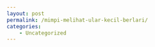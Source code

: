 ```yaml
---
layout: post
permalink: /mimpi-melihat-ular-kecil-berlari/
categories:
    - Uncategorized
---
```


